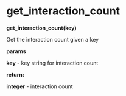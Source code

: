 # get\_interaction\_count

**get\_interaction\_count(key)**

Get the interaction count given a key

**params**

**key** - key string for interaction count

**return:**

**integer** - interaction count
